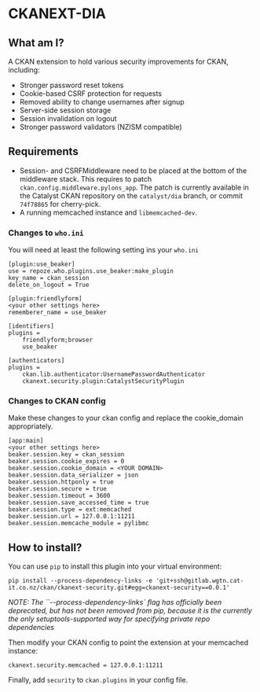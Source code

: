 # CKANEXT-DIA

## What am I?
A CKAN extension to hold various security improvements for CKAN, including:

* Stronger password reset tokens
* Cookie-based CSRF protection for requests
* Removed ability to change usernames after signup
* Server-side session storage
* Session invalidation on logout
* Stronger password validators (NZISM compatible)


## Requirements

* Session- and CSRFMiddleware need to be placed at the bottom of the middleware
stack. This requires to patch `ckan.config.middleware.pylons_app`. The patch is
currently available in the Catalyst CKAN repository on the `catalyst/dia` branch,
or commit `74f78865` for cherry-pick.
* A running memcached instance and `libmemcached-dev`.

### Changes to `who.ini`
You will need at least the following setting ins your `who.ini`

```
[plugin:use_beaker]
use = repoze.who.plugins.use_beaker:make_plugin
key_name = ckan_session
delete_on_logout = True

[plugin:friendlyform]
<your other settings here>
rememberer_name = use_beaker

[identifiers]
plugins =
    friendlyform;browser
    use_beaker

[authenticators]
plugins =
    ckan.lib.authenticator:UsernamePasswordAuthenticator
    ckanext.security.plugin:CatalystSecurityPlugin
```

### Changes to CKAN config
Make these changes to your ckan config and replace the cookie_domain appropriately.

```
[app:main]
<your other settings here>
beaker.session.key = ckan_session
beaker.session.cookie_expires = 0
beaker.session.cookie_domain = <YOUR DOMAIN>
beaker.session.data_serializer = json
beaker.session.httponly = true
beaker.session.secure = true
beaker.session.timeout = 3600
beaker.session.save_accessed_time = true
beaker.session.type = ext:memcached
beaker.session.url = 127.0.0.1:11211
beaker.session.memcache_module = pylibmc
```

## How to install?
You can use `pip` to install this plugin into your virtual environment:

```
pip install --process-dependency-links -e 'git+ssh@gitlab.wgtn.cat-it.co.nz/ckan/ckanext-security.git#egg=ckanext-security==0.0.1'
```
*NOTE: The ``--process-dependency-links` flag has officially been deprecated, but
has not been removed from pip, because it is the currently the only
setuptools-supported way for specifying private repo dependencies*

Then modify your CKAN config to point the extension at your memcached instance:
```
ckanext.security.memcached = 127.0.0.1:11211
```

Finally, add `security` to `ckan.plugins` in your config file.
